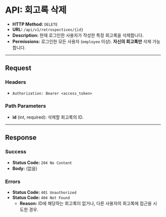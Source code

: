 # API: 회고록 삭제

- **HTTP Method:** `DELETE`
- **URL:** `/api/v1/retrospectives/{id}`
- **Description:** 현재 로그인한 사용자가 작성한 특정 회고록을 삭제합니다.
- **Permissions:** 로그인한 모든 사용자 (`employee` 이상). **자신의 회고록만** 삭제 가능합니다.

---

## Request

### Headers
- `Authorization: Bearer <access_token>`

### Path Parameters
- **id** (int, required): 삭제할 회고록의 ID.

---

## Response

### Success
- **Status Code:** `204 No Content`
- **Body:** (없음)

### Errors
- **Status Code:** `401 Unauthorized`
- **Status Code:** `404 Not Found`
  - **Reason:** ID에 해당하는 회고록이 없거나, 다른 사용자의 회고록에 접근을 시도한 경우.
